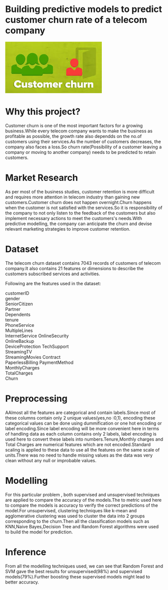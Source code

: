 # Building predictive models to predict customer churn rate of a telecom company
![testimage](churn.jpg)
# Why this project?
Customer churn is one of the most important factors for a growing business.While every telecom company wants to make the business as profitable as possible, the growth rate also dependds on the no.of customers using their services.As the number of customers decreases, the company also faces a loss.So churn rate(Possibility of a customer leaving a company or moving to another company) needs to be predicted to retain customers.

# Market Research
As per most of the business studies, customer retention is more difficult and requires more attention in telecom industry than gaining new customers.Customer churn does not happen overnight.Churn happens when the customer is not satisfied with the services.So it is responsibility of the company to not only listen to the feedback of the customers but also implement necessary actions to meet the customers's needs.With predictive modelling, the company can anticipate the churn and devise relevant marketing strategies to improve customer retention.


# Dataset
The telecom churn dataset contains 7043 records of customers of telecom company.It also contains 21 features or dimensions to describe the customers subscribed services and activities.

Following are the features used in the dataset:

customerID        
gender            
SeniorCitizen     
Partner           
Dependents      
tenure          
PhoneService    
MultipleLines   
InternetService 
OnlineSecurity  
OnlineBackup    
DeviceProtection
TechSupport     
StreamingTV     
StreamingMovies 
Contract        
PaperlessBilling
PaymentMethod   
MonthlyCharges  
TotalCharges       
Churn            

# Preprocessing
AAlmost all the features are categorical and contain labels.Since most of these columns contain only 2 unique values(yes,no :0,1), encoding these categorical values can be done using dummification or one hot encoding or label encoding.Since label encoding will be more convenient here in terms of handling data as each column contains only 2 labels, label encoding is used here to convert these labels into numbers.Tenure,Monthly charges and Total Charges are numerical features which are not encoded.Standard scaling is applied to these data to use all the features on the same scale of units.There was no need to handle missing values as the data was very clean without any null or improbable values.

# Modelling
 For this particular problem , both supervised and unsupervised techniques are applied to compare the accuracy of the models.The to metric used here to compare the models is accuracy to verify the correct predictions of the model.For unsupervised, clustering techniques like k-mean and agglomerative clustering was used to cluster the data into 2 groups corresponding to the churn.Then all the classification models such as KNN,Naive Bayes,Decision Tree and Random Forest algorithms were used to build the model for prediction.

# Inference
From all the modelling techniques used, we can see that Random Forest and SVM gave the best results for unsupervised(98%) and supervised models(79%).Further boosting these supervised models might lead to better accuracy.
